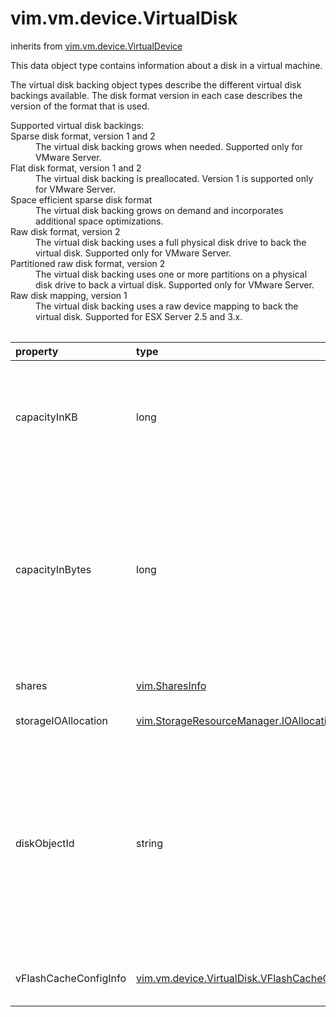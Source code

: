 vim.vm.device.VirtualDisk
=========================
inherits from [vim.vm.device.VirtualDevice](docs/vim.vm.device.VirtualDevice.md)


This data object type contains information about a disk in a virtual machine.   <p>   The virtual disk backing object types describe the different virtual disk backings   available.   The disk format version in each case describes   the version of the format that is used.   <p>   Supported virtual disk backings:   <table>   <dt>Sparse disk format, version 1 and 2</dt>   <dd>The virtual disk backing grows when needed.       Supported only for VMware Server.</dd>   <dt>Flat disk format, version 1 and 2</dt>   <dd>The virtual disk backing is preallocated.       Version 1 is supported only for VMware Server.</dd>   <dt>Space efficient sparse disk format</dt>   <dd>The virtual disk backing grows on demand and       incorporates additional space optimizations.</dd>   <dt>Raw disk format, version 2</dt>   <dd>The virtual disk backing uses a full physical disk drive       to back the virtual disk. Supported only for VMware Server.</dd>   <dt>Partitioned raw disk format, version 2</dt>   <dd>The virtual disk backing uses one or more partitions on a       physical disk drive to back a virtual disk. Supported only for VMware Server.</dd>   <dt>Raw disk mapping, version 1</dt>   <dd>The virtual disk backing uses a raw device mapping to back the virtual disk.       Supported for ESX Server 2.5 and 3.x.</dd>   </table>

| property | type | optional | priv | desc |
|:---------|:-----|:---------|:-----|:-----|
| capacityInKB | long | None | None | Capacity of this virtual disk in kilobytes.  Information might be lost when actual disk size is rounded off to kilobytes.  <p /> |
| capacityInBytes | long | true | None | Capacity of this virtual disk in bytes.   Server will always populate this property. Clients must initialize it when   creating a new non -RDM disk or in case they want to change the current   capacity of an existing virtual disk, but can omit it otherwise. |
| shares | [vim.SharesInfo](vim.SharesInfo.md "vim.SharesInfo") | true | None | Disk shares, used for resource scheduling. |
| storageIOAllocation | [vim.StorageResourceManager.IOAllocationInfo](vim.StorageResourceManager.IOAllocationInfo.md "vim.StorageResourceManager.IOAllocationInfo") | true | None | Resource allocation for storage I/O. |
| diskObjectId | string | true | None | Virtual disk durable and unmutable identifier.   Virtual disk has a UUID field but that can be set through  VirtualDiskManager APIs.   This identifier is a universally unique identifier which is not settable.  VirtualDisk can remain in existence even if it is not associated with VM. |
| vFlashCacheConfigInfo | [vim.vm.device.VirtualDisk.VFlashCacheConfigInfo](vim.vm.device.VirtualDisk.VFlashCacheConfigInfo.md "vim.vm.device.VirtualDisk.VFlashCacheConfigInfo") | true | None | vFlash cache configuration supported on this virtual disk |


